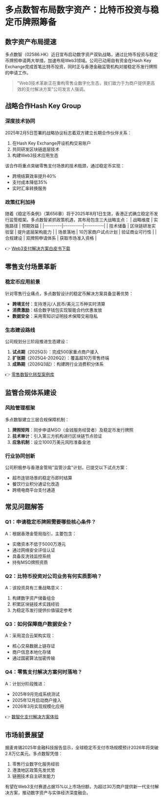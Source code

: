 # 多点数智布局数字资产：比特币投资与稳定币牌照筹备

## 数字资产布局提速
多点数智（02586.HK）近日宣布启动数字资产双轨战略，通过比特币投资与稳定币牌照申请两大举措，加速布局Web3领域。公司已动用自有资金在Hash Key Exchange完成首笔比特币投资，同时正与香港金融监管机构对接稳定币发行牌照的申请工作。

> "Web3技术革新正在重构零售业数字化生态，我们致力于为商户提供更高效的支付解决方案"公司发言人强调。

## 战略合作Hash Key Group
### 深度技术协同
2025年2月5日签署的战略协议标志着双方建立长期合作伙伴关系：
1. 在Hash Key Exchange开设机构交易账户
2. 共同研发区块链底层技术
3. 构建Web3技术应用生态

该合作将重点突破零售支付场景的技术瓶颈，通过稳定币实现：
- 跨境结算效率提升40%
- 支付成本降低35%
- 实时汇率转换服务

### 政策红利加持
随着《稳定币条例》（第656章）将于2025年8月1日生效，香港正式确立稳定币发行监管框架。多点数智紧抓政策机遇，其布局包含三大战略支点：
| 战略维度 | 实施路径 | 预期效益 |
|---------|----------|----------|
| 技术储备 | 区块链研发实验室 | 提升底层架构能力 |
| 场景落地 | 10万家商户试点计划 | 验证商业可行性 |
| 合规建设 | 双牌照申请体系 | 获取市场准入资格 |

👉 [Web3支付解决方案白皮书下载](https://bit.ly/okx_welcome)

## 零售支付场景革新
### 稳定币应用前景
针对零售行业痛点，多点数智设计的稳定币解决方案具备显著优势：
- **跨境支付**：支持港元/人民币/美元三币种实时清算
- **消费激励**：结合数字钱包实现智能合约优惠发放
- **数据安全**：采用零知识证明技术保障交易隐私

### 生态建设路线
公司规划分三阶段推进生态建设：
1. **试点期**（2025Q3）：完成500家重点商户接入
2. **扩张期**（2025Q4-2026Q2）：覆盖超10万零售终端
3. **成熟期**（2026Q3起）：构建跨行业消费积分体系

👉 [零售数智化转型案例库](https://bit.ly/okx_welcome)

## 监管合规体系建设
### 风险管理框架
多点数智建立三层合规保障机制：
1. **牌照矩阵**：同步申请MSO（金钱服务经营者）及稳定币发行牌照
2. **技术审计**：引入第三方机构进行区块链节点验证
3. **应急机制**：设立1000万美元风险准备金池

### 行业协同创新
公司积极参与香港金管局"监管沙盒"计划，已提交以下试点方案：
- 超市连锁场景的稳定币即时结算
- 餐饮行业积分通证化改造
- 跨境电商平台支付通道

## 常见问题解答
### Q1：申请稳定币牌照需要哪些核心条件？
A：根据香港金管局指引，主要包含：
- 实缴资本不低于5000万港元
- 通过网络安全评估认证
- 具备反洗钱监控系统
- 持有MSO牌照资质

### Q2：比特币投资对公司业务有何实质影响？
A：该投资具有三重战略意义：
1. 构建数字资产储备组合
2. 积累区块链技术实践经验
3. 为稳定币发行提供价值锚定参考

### Q3：如何保障商户数据安全？
A：采用混合云架构实现：
- 核心交易数据上链存证
- 商户信息本地化存储
- 通过国密算法加密传输

### Q4：零售支付解决方案何时落地？
A：计划分阶段推进：
- 2025年9月完成系统测试
- 2025年12月启动商户接入
- 2026年3月实现规模化应用

👉 [数智化支付解决方案体验](https://bit.ly/okx_welcome)

## 市场前景展望
据麦肯锡2025年金融科技报告显示，全球稳定币支付市场规模预计2026年将突破2.8万亿美元。多点数智凭借：
1. 零售行业数字化服务经验
2. 港澳地区政策先发优势
3. 链圈技术自主研发能力

有望在Web3支付赛道占据15%以上市场份额，为超过30万商户提供新一代支付解决方案，推动数字资产与实体经济深度融合。